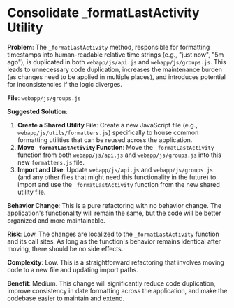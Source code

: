 # Consolidate _formatLastActivity Utility

**Problem**: The `_formatLastActivity` method, responsible for formatting timestamps into human-readable relative time strings (e.g., "just now", "5m ago"), is duplicated in both `webapp/js/api.js` and `webapp/js/groups.js`. This leads to unnecessary code duplication, increases the maintenance burden (as changes need to be applied in multiple places), and introduces potential for inconsistencies if the logic diverges.

**File**: `webapp/js/groups.js`

**Suggested Solution**:
1. **Create a Shared Utility File**: Create a new JavaScript file (e.g., `webapp/js/utils/formatters.js`) specifically to house common formatting utilities that can be reused across the application.
2. **Move `_formatLastActivity` Function**: Move the `_formatLastActivity` function from both `webapp/js/api.js` and `webapp/js/groups.js` into this new `formatters.js` file.
3. **Import and Use**: Update `webapp/js/api.js` and `webapp/js/groups.js` (and any other files that might need this functionality in the future) to import and use the `_formatLastActivity` function from the new shared utility file.

**Behavior Change**: This is a pure refactoring with no behavior change. The application's functionality will remain the same, but the code will be better organized and more maintainable.

**Risk**: Low. The changes are localized to the `_formatLastActivity` function and its call sites. As long as the function's behavior remains identical after moving, there should be no side effects.

**Complexity**: Low. This is a straightforward refactoring that involves moving code to a new file and updating import paths.

**Benefit**: Medium. This change will significantly reduce code duplication, improve consistency in date formatting across the application, and make the codebase easier to maintain and extend.